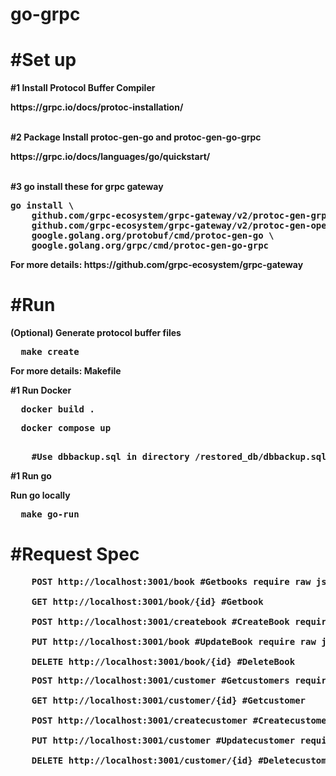 # go-grpc
<h1>#Set up</h1>
<b>#1 Install Protocol Buffer Compiler
<p>https://grpc.io/docs/protoc-installation/</p>
<br/>
<b>#2 Package Install protoc-gen-go and protoc-gen-go-grpc</b>
<p>https://grpc.io/docs/languages/go/quickstart/</p>
<br/>
<b>#3 go install these for grpc gateway</b>
<pre>
go install \
    github.com/grpc-ecosystem/grpc-gateway/v2/protoc-gen-grpc-gateway \
    github.com/grpc-ecosystem/grpc-gateway/v2/protoc-gen-openapiv2 \
    google.golang.org/protobuf/cmd/protoc-gen-go \
    google.golang.org/grpc/cmd/protoc-gen-go-grpc
</pre>
<p>For more details: https://github.com/grpc-ecosystem/grpc-gateway</p>

<h1>#Run</h1>
<b>(Optional) Generate protocol buffer files</b>
<pre>
  make create
</pre>
<p>For more details: Makefile</p>
    
<b>#1 Run Docker</b>
<pre>
  docker build .
</pre>
<pre>
  docker compose up
</pre>
    
<pre> 
    #Use dbbackup.sql in directory /restored_db/dbbackup.sql to restored DB PORT: localhost:5435 USER:root PASSWORD:root manually
</pre>
    
<b>#1 Run go</b>
<p>Run go locally </p>
<pre>
  make go-run 
</pre>

<h1>#Request Spec</h1>
<pre>
    POST http://localhost:3001/book #Getbooks require raw json {"page": int64,"per_page": int64}</br>
    GET http://localhost:3001/book/{id} #Getbook</br>
    POST http://localhost:3001/createbook #CreateBook require raw json {"title": string, "genre":string, "author":string}</br>
    PUT http://localhost:3001/book #UpdateBook require raw json {"id":int64 ,"title": string, "genre":string, "author":string}</br>
    DELETE http://localhost:3001/book/{id} #DeleteBook
</pre>

<pre>
    POST http://localhost:3001/customer #Getcustomers require raw json {"page": int64,"per_page": int64}</br>
    GET http://localhost:3001/customer/{id} #Getcustomer</br>
    POST http://localhost:3001/createcustomer #Createcustomer require raw json {"firstname":string,"lastname":string,"age": int64}</br>
    PUT http://localhost:3001/customer #Updatecustomer require raw json {"id":int64 ,"firstname":string,"lastname":string,"age": int64}</br>
    DELETE http://localhost:3001/customer/{id} #Deletecustomer
</pre>

